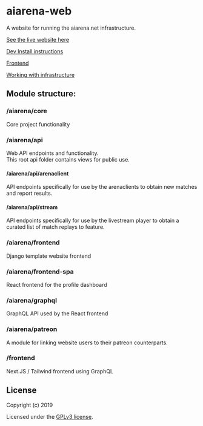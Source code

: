 # aiarena-web
A website for running the aiarena.net infrastructure.

[See the live website here](https://aiarena.net/)

[Dev Install instructions](./doc/INSTALL.md)

[Frontend](./frontend/README.md)

[Working with infrastructure](./deploy/README.md)

## Module structure:
### /aiarena/core
Core project functionality

### /aiarena/api
Web API endpoints and functionality.  
This root api folder contains views for public use.

#### /aiarena/api/arenaclient
API endpoints specifically for use by the arenaclients to obtain new matches and report results.

#### /aiarena/api/stream
API endpoints specifically for use by the livestream player to obtain a curated list of match replays to feature.

### /aiarena/frontend
Django template website frontend

### /aiarena/frontend-spa
React frontend for the profile dashboard

### /aiarena/graphql
GraphQL API used by the React frontend

### /aiarena/patreon
A module for linking website users to their patreon counterparts.

### /frontend
Next.JS / Tailwind frontend using GraphQL

## License

Copyright (c) 2019

Licensed under the [GPLv3 license](LICENSE).